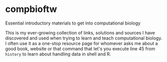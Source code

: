 # compbioftw
Essential introductory materials to get into computational biology

This is my ever-growing collection of links, solutions and sources I have discovered and used when trying to learn and teach computational biology. I often use it as a one-stop resource page for whomever asks me about a good book, website or that command that let's you execute line 45 from `history` to learn about handling data in shell and R.
